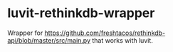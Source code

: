 # luvit-rethinkdb-wrapper
Wrapper for https://github.com/freshtacos/rethinkdb-api/blob/master/src/main.py that works with luvit.
